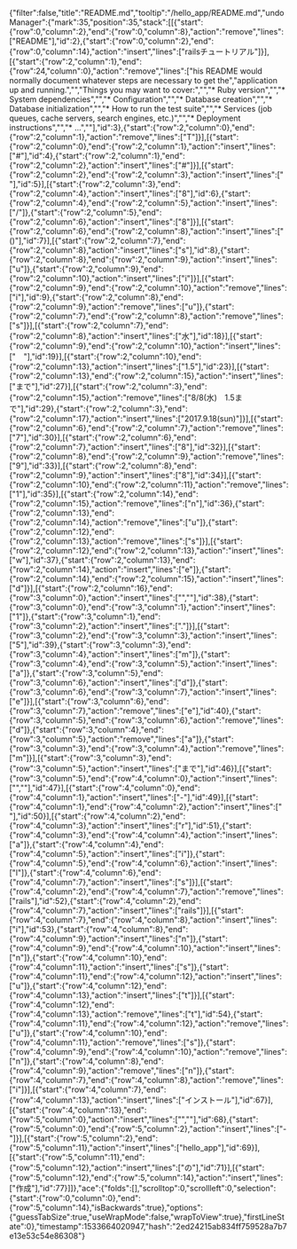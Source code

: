{"filter":false,"title":"README.md","tooltip":"/hello_app/README.md","undoManager":{"mark":35,"position":35,"stack":[[{"start":{"row":0,"column":2},"end":{"row":0,"column":8},"action":"remove","lines":["README"],"id":2},{"start":{"row":0,"column":2},"end":{"row":0,"column":14},"action":"insert","lines":["railsチュートリアル"]}],[{"start":{"row":2,"column":1},"end":{"row":24,"column":0},"action":"remove","lines":["his README would normally document whatever steps are necessary to get the","application up and running.","","Things you may want to cover:","","* Ruby version","","* System dependencies","","* Configuration","","* Database creation","","* Database initialization","","* How to run the test suite","","* Services (job queues, cache servers, search engines, etc.)","","* Deployment instructions","","* ...",""],"id":3},{"start":{"row":2,"column":0},"end":{"row":2,"column":1},"action":"remove","lines":["T"]}],[{"start":{"row":2,"column":0},"end":{"row":2,"column":1},"action":"insert","lines":["#"],"id":4},{"start":{"row":2,"column":1},"end":{"row":2,"column":2},"action":"insert","lines":["#"]}],[{"start":{"row":2,"column":2},"end":{"row":2,"column":3},"action":"insert","lines":[" "],"id":5}],[{"start":{"row":2,"column":3},"end":{"row":2,"column":4},"action":"insert","lines":["8"],"id":6},{"start":{"row":2,"column":4},"end":{"row":2,"column":5},"action":"insert","lines":["/"]},{"start":{"row":2,"column":5},"end":{"row":2,"column":6},"action":"insert","lines":["8"]}],[{"start":{"row":2,"column":6},"end":{"row":2,"column":8},"action":"insert","lines":["()"],"id":7}],[{"start":{"row":2,"column":7},"end":{"row":2,"column":8},"action":"insert","lines":["s"],"id":8},{"start":{"row":2,"column":8},"end":{"row":2,"column":9},"action":"insert","lines":["u"]},{"start":{"row":2,"column":9},"end":{"row":2,"column":10},"action":"insert","lines":["i"]}],[{"start":{"row":2,"column":9},"end":{"row":2,"column":10},"action":"remove","lines":["i"],"id":9},{"start":{"row":2,"column":8},"end":{"row":2,"column":9},"action":"remove","lines":["u"]},{"start":{"row":2,"column":7},"end":{"row":2,"column":8},"action":"remove","lines":["s"]}],[{"start":{"row":2,"column":7},"end":{"row":2,"column":8},"action":"insert","lines":["水"],"id":18}],[{"start":{"row":2,"column":9},"end":{"row":2,"column":10},"action":"insert","lines":["　"],"id":19}],[{"start":{"row":2,"column":10},"end":{"row":2,"column":13},"action":"insert","lines":["1.5"],"id":23}],[{"start":{"row":2,"column":13},"end":{"row":2,"column":15},"action":"insert","lines":["まで"],"id":27}],[{"start":{"row":2,"column":3},"end":{"row":2,"column":15},"action":"remove","lines":["8/8(水)　1.5まで"],"id":29},{"start":{"row":2,"column":3},"end":{"row":2,"column":17},"action":"insert","lines":["2017.9.18(sun)"]}],[{"start":{"row":2,"column":6},"end":{"row":2,"column":7},"action":"remove","lines":["7"],"id":30}],[{"start":{"row":2,"column":6},"end":{"row":2,"column":7},"action":"insert","lines":["8"],"id":32}],[{"start":{"row":2,"column":8},"end":{"row":2,"column":9},"action":"remove","lines":["9"],"id":33}],[{"start":{"row":2,"column":8},"end":{"row":2,"column":9},"action":"insert","lines":["8"],"id":34}],[{"start":{"row":2,"column":10},"end":{"row":2,"column":11},"action":"remove","lines":["1"],"id":35}],[{"start":{"row":2,"column":14},"end":{"row":2,"column":15},"action":"remove","lines":["n"],"id":36},{"start":{"row":2,"column":13},"end":{"row":2,"column":14},"action":"remove","lines":["u"]},{"start":{"row":2,"column":12},"end":{"row":2,"column":13},"action":"remove","lines":["s"]}],[{"start":{"row":2,"column":12},"end":{"row":2,"column":13},"action":"insert","lines":["w"],"id":37},{"start":{"row":2,"column":13},"end":{"row":2,"column":14},"action":"insert","lines":["e"]},{"start":{"row":2,"column":14},"end":{"row":2,"column":15},"action":"insert","lines":["d"]}],[{"start":{"row":2,"column":16},"end":{"row":3,"column":0},"action":"insert","lines":["",""],"id":38},{"start":{"row":3,"column":0},"end":{"row":3,"column":1},"action":"insert","lines":["1"]},{"start":{"row":3,"column":1},"end":{"row":3,"column":2},"action":"insert","lines":["."]}],[{"start":{"row":3,"column":2},"end":{"row":3,"column":3},"action":"insert","lines":["5"],"id":39},{"start":{"row":3,"column":3},"end":{"row":3,"column":4},"action":"insert","lines":["m"]},{"start":{"row":3,"column":4},"end":{"row":3,"column":5},"action":"insert","lines":["a"]},{"start":{"row":3,"column":5},"end":{"row":3,"column":6},"action":"insert","lines":["d"]},{"start":{"row":3,"column":6},"end":{"row":3,"column":7},"action":"insert","lines":["e"]}],[{"start":{"row":3,"column":6},"end":{"row":3,"column":7},"action":"remove","lines":["e"],"id":40},{"start":{"row":3,"column":5},"end":{"row":3,"column":6},"action":"remove","lines":["d"]},{"start":{"row":3,"column":4},"end":{"row":3,"column":5},"action":"remove","lines":["a"]},{"start":{"row":3,"column":3},"end":{"row":3,"column":4},"action":"remove","lines":["m"]}],[{"start":{"row":3,"column":3},"end":{"row":3,"column":5},"action":"insert","lines":["まで"],"id":46}],[{"start":{"row":3,"column":5},"end":{"row":4,"column":0},"action":"insert","lines":["",""],"id":47}],[{"start":{"row":4,"column":0},"end":{"row":4,"column":1},"action":"insert","lines":["-"],"id":49}],[{"start":{"row":4,"column":1},"end":{"row":4,"column":2},"action":"insert","lines":[" "],"id":50}],[{"start":{"row":4,"column":2},"end":{"row":4,"column":3},"action":"insert","lines":["r"],"id":51},{"start":{"row":4,"column":3},"end":{"row":4,"column":4},"action":"insert","lines":["a"]},{"start":{"row":4,"column":4},"end":{"row":4,"column":5},"action":"insert","lines":["i"]},{"start":{"row":4,"column":5},"end":{"row":4,"column":6},"action":"insert","lines":["l"]},{"start":{"row":4,"column":6},"end":{"row":4,"column":7},"action":"insert","lines":["s"]}],[{"start":{"row":4,"column":2},"end":{"row":4,"column":7},"action":"remove","lines":["rails"],"id":52},{"start":{"row":4,"column":2},"end":{"row":4,"column":7},"action":"insert","lines":["rails"]}],[{"start":{"row":4,"column":7},"end":{"row":4,"column":8},"action":"insert","lines":["i"],"id":53},{"start":{"row":4,"column":8},"end":{"row":4,"column":9},"action":"insert","lines":["n"]},{"start":{"row":4,"column":9},"end":{"row":4,"column":10},"action":"insert","lines":["n"]},{"start":{"row":4,"column":10},"end":{"row":4,"column":11},"action":"insert","lines":["s"]},{"start":{"row":4,"column":11},"end":{"row":4,"column":12},"action":"insert","lines":["u"]},{"start":{"row":4,"column":12},"end":{"row":4,"column":13},"action":"insert","lines":["t"]}],[{"start":{"row":4,"column":12},"end":{"row":4,"column":13},"action":"remove","lines":["t"],"id":54},{"start":{"row":4,"column":11},"end":{"row":4,"column":12},"action":"remove","lines":["u"]},{"start":{"row":4,"column":10},"end":{"row":4,"column":11},"action":"remove","lines":["s"]},{"start":{"row":4,"column":9},"end":{"row":4,"column":10},"action":"remove","lines":["n"]},{"start":{"row":4,"column":8},"end":{"row":4,"column":9},"action":"remove","lines":["n"]},{"start":{"row":4,"column":7},"end":{"row":4,"column":8},"action":"remove","lines":["i"]}],[{"start":{"row":4,"column":7},"end":{"row":4,"column":13},"action":"insert","lines":["インストール"],"id":67}],[{"start":{"row":4,"column":13},"end":{"row":5,"column":0},"action":"insert","lines":["",""],"id":68},{"start":{"row":5,"column":0},"end":{"row":5,"column":2},"action":"insert","lines":["- "]}],[{"start":{"row":5,"column":2},"end":{"row":5,"column":11},"action":"insert","lines":["hello_app"],"id":69}],[{"start":{"row":5,"column":11},"end":{"row":5,"column":12},"action":"insert","lines":["の"],"id":71}],[{"start":{"row":5,"column":12},"end":{"row":5,"column":14},"action":"insert","lines":["作成"],"id":77}]]},"ace":{"folds":[],"scrolltop":0,"scrollleft":0,"selection":{"start":{"row":0,"column":0},"end":{"row":5,"column":14},"isBackwards":true},"options":{"guessTabSize":true,"useWrapMode":false,"wrapToView":true},"firstLineState":0},"timestamp":1533664020947,"hash":"2ed24215ab834ff759528a7b7e13e53c54e86308"}